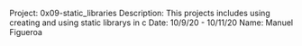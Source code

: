 Project: 0x09-static_libraries
Description: This projects includes using creating and using static librarys in c
Date: 10/9/20 - 10/11/20
Name: Manuel Figueroa